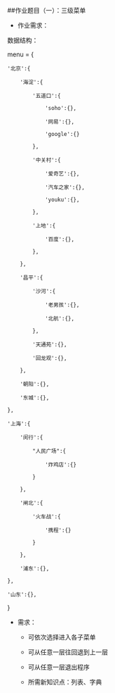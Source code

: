 ##作业题目（一）：三级菜单

* 作业需求：

数据结构：

 

menu = {

    '北京':{

        '海淀':{

            '五道口':{

                'soho':{},

                '网易':{},

                'google':{}

            },

            '中关村':{

                '爱奇艺':{},

                '汽车之家':{},

                'youku':{},

            },

            '上地':{

                '百度':{},

            },

        },

        '昌平':{

            '沙河':{

                '老男孩':{},

                '北航':{},

            },

            '天通苑':{},

            '回龙观':{},

        },

        '朝阳':{},

        '东城':{},

    },

    '上海':{

        '闵行':{

            "人民广场":{

                '炸鸡店':{}

            }

        },

        '闸北':{

            '火车战':{

                '携程':{}

            }

        },

        '浦东':{},

    },

    '山东':{},

}

 

* 需求：

    * 可依次选择进入各子菜单

    * 可从任意一层往回退到上一层

    * 可从任意一层退出程序

    * 所需新知识点：列表、字典
